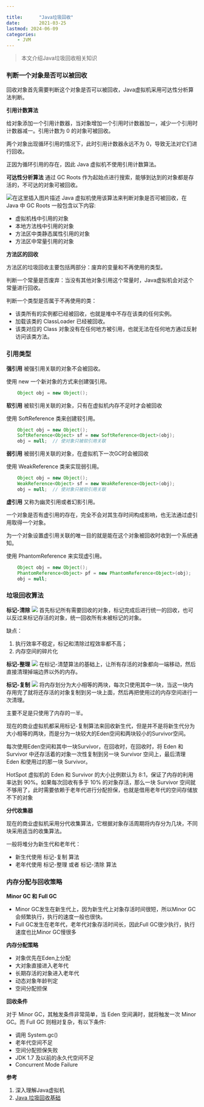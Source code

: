 ```yaml
---

title:      "Java垃圾回收"
date:       2021-03-25
lastmod: 2024-06-09
categories:
    - JVM
---
```

>本文介绍Java垃圾回收相关知识

### 判断一个对象是否可以被回收
回收对象首先需要判断这个对象是否可以被回收，Java虚拟机采用可达性分析算法判断。

**引用计数算法**

给对象添加一个引用计数器，当对象增加一个引用时计数器加一，减少一个引用时计数器减一。引用计数为 0 的对象可被回收。

两个对象出现循环引用的情况下，此时引用计数器永远不为 0，导致无法对它们进行回收。

正因为循环引用的存在，因此 Java 虚拟机不使用引用计数算法。


**可达性分析算法**
通过 GC Roots 作为起始点进行搜索，能够到达到的对象都是存活的，不可达的对象可被回收。

![在这里插入图片描述](https://img-blog.csdnimg.cn/20210325111314120.png?x-oss-process=image,type_ZmFuZ3poZW5naGVpdGk,shadow_10,text_aHR0cHM6Ly9ibG9nLmNzZG4ubmV0L0NhcnJvdFpzeQ==,size_16,color_FFFFFF,t_70)
Java 虚拟机使用该算法来判断对象是否可被回收，在 Java 中 GC Roots 一般包含以下内容:

 - 虚拟机栈中引用的对象
 - 本地方法栈中引用的对象
 - 方法区中类静态属性引用的对象
 - 方法区中常量引用的对象

**方法区的回收**

方法区的垃圾回收主要包括两部分：废弃的变量和不再使用的类型。

判断一个常量是否废弃：当没有其他对象引用这个常量时，Java虚拟机会对这个常量进行回收。

判断一个类型是否属于不再使用的类：

 - 该类所有的实例都已经被回收，也就是堆中不存在该类的任何实例。 
 - 加载该类的 ClassLoader 已经被回收。
 -  该类对应的 Class 对象没有在任何地方被引用，也就无法在任何地方通过反射访问该类方法。

### 引用类型
**强引用**
被强引用关联的对象不会被回收。

使用 new 一个新对象的方式来创建强引用。

```java
	Object obj = new Object();
```

**软引用**
被软引用关联的对象，只有在虚拟机内存不足时才会被回收

使用 SoftReference 类来创建软引用。
```java
	Object obj = new Object();
	SoftReference<Object> sf = new SoftReference<Object>(obj);
	obj = null;  // 使对象只被软引用关联
```

**弱引用**
被弱引用关联的对象，在虚拟机下一次GC时会被回收

使用 WeakReference 类来实现弱引用。
```java
	Object obj = new Object();
	WeakReference<Object> sf = new WeakReference<Object>(obj);
	obj = null;  // 使对象只被软引用关联
```

**虚引用**
又称为幽灵引用或者幻影引用。

一个对象是否有虚引用的存在，完全不会对其生存时间构成影响，也无法通过虚引用取得一个对象。 

为一个对象设置虚引用关联的唯一目的就是能在这个对象被回收时收到一个系统通知。 

使用 PhantomReference 来实现虚引用。

```java
	Object obj = new Object();
	PhantomReference<Object> pf = new PhantomReference<Object>(obj);
	obj = null;
```
### 垃圾回收算法
**标记-清除**
![](https://img-blog.csdnimg.cn/20210325132146534.png?x-oss-process=image,type_ZmFuZ3poZW5naGVpdGk,shadow_10,text_aHR0cHM6Ly9ibG9nLmNzZG4ubmV0L0NhcnJvdFpzeQ==,size_16,color_FFFFFF,t_70)
首先标记所有需要回收的对象，标记完成后进行统一的回收，也可以反过来标记存活的对象，统一回收所有未被标记的对象。

缺点：

 1. 执行效率不稳定，标记和清除过程效率都不高；
 2. 内存空间的碎片化

**标记-整理**
![](https://img-blog.csdnimg.cn/20210325132518976.png?x-oss-process=image,type_ZmFuZ3poZW5naGVpdGk,shadow_10,text_aHR0cHM6Ly9ibG9nLmNzZG4ubmV0L0NhcnJvdFpzeQ==,size_16,color_FFFFFF,t_70)
在标记-清楚算法的基础上，让所有存活的对象都向一端移动，然后直接清理掉端边界以外的内存。

**标记-复制**
![](https://img-blog.csdnimg.cn/2021032513285885.png?x-oss-process=image,type_ZmFuZ3poZW5naGVpdGk,shadow_10,text_aHR0cHM6Ly9ibG9nLmNzZG4ubmV0L0NhcnJvdFpzeQ==,size_16,color_FFFFFF,t_70)
将内存划分为大小相等的两块，每次只使用其中一块，当这一块内存用完了就将还存活的对象复制到另一块上面，然后再把使用过的内存空间进行一次清理。

主要不足是只使用了内存的一半。

现在的商业虚拟机都采用标记-复制算法来回收新生代，但是并不是将新生代分为大小相等的两块，而是分为一块较大的Eden空间和两块较小的Survivor空间。

每次使用Eden空间和其中一块Survivor，在回收时，在回收时，将 Eden 和 Survivor 中还存活着的对象一次性复制到另一块 Survivor 空间上，最后清理 Eden 和使用过的那一块 Survivor。

HotSpot 虚拟机的 Eden 和 Survivor 的大小比例默认为 8:1，保证了内存的利用率达到 90%。如果每次回收有多于 10% 的对象存活，那么一块 Survivor 空间就不够用了，此时需要依赖于老年代进行分配担保，也就是借用老年代的空间存储放不下的对象

**分代收集器**

现在的商业虚拟机采用分代收集算法，它根据对象存活周期将内存分为几块，不同块采用适当的收集算法。

一般将堆分为新生代和老年代：

 - 新生代使用 标记-复制 算法
 - 老年代使用 标记-整理 或者 标记-清除 算法

### 内存分配与回收策略

**Minor GC 和 Full GC**

 - Minor GC发生在新生代上，因为新生代上对象存活时间很短，所以Minor GC会频繁执行，执行的速度一般也很快。
 - Full GC发生在老年代，老年代对象存活时间长，因此Full GC很少执行，执行速度也比Minor GC慢很多

**内存分配策略**

 - 对象优先在Eden上分配
 - 大对象直接进入老年代
 - 长期存活的对象进入老年代
 - 动态对象年龄判定
 - 空间分配担保

**回收条件**

对于 Minor GC，其触发条件非常简单，当 Eden 空间满时，就将触发一次 Minor GC。而 Full GC 则相对复杂，有以下条件:

 - 调用 System.gc()
 - 老年代空间不足
 - 空间分配担保失败
 - JDK 1.7 及以前的永久代空间不足
 - Concurrent Mode Failure

**参考**

 1. 深入理解Java虚拟机
 2. [Java 垃圾回收基础](https://www.pdai.tech/md/java/jvm/java-jvm-gc.html)
